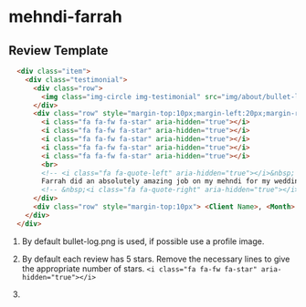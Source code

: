 # mehndi-farrah
## Review Template
```html
  <div class="item">
    <div class="testimonial">
      <div class="row">
        <img class="img-circle img-testimonial" src="img/about/bullet-logo.png" alt="...">
      </div>
      <div class="row" style="margin-top:10px;margin-left:20px;margin-right:20px;">
        <i class="fa fa-fw fa-star" aria-hidden="true"></i>
        <i class="fa fa-fw fa-star" aria-hidden="true"></i>
        <i class="fa fa-fw fa-star" aria-hidden="true"></i>
        <i class="fa fa-fw fa-star" aria-hidden="true"></i>
        <i class="fa fa-fw fa-star" aria-hidden="true"></i>
        <br>
        <!-- <i class="fa fa-quote-left" aria-hidden="true"></i>&nbsp; -->
        Farrah did an absolutely amazing job on my mehndi for my wedding day, my hands looked like a work of art. Farrah took extra time to pay attention to even the smallest details ensuring the mehndi was identical on both sides of my hands and feet. I was extremely pleased with the way my mehndi turned out including the darkness which never happens with me. I will surely be booking Farrah for further special occasions.. Thank you once again!
        <!-- &nbsp;<i class="fa fa-quote-right" aria-hidden="true"></i> -->
      </div>
      <div class="row" style="margin-top:10px"> <Client Name>, <Month> <Year>, <Link></div>
    </div>
  </div>
  ```
  
  1. By default bullet-log.png is used, if possible use a profile image.
  2. By default each review has 5 stars. Remove the necessary lines to give the appropriate number of stars.  ``` <i class="fa fa-fw fa-star" aria-hidden="true"></i> ```
  
  3. 
